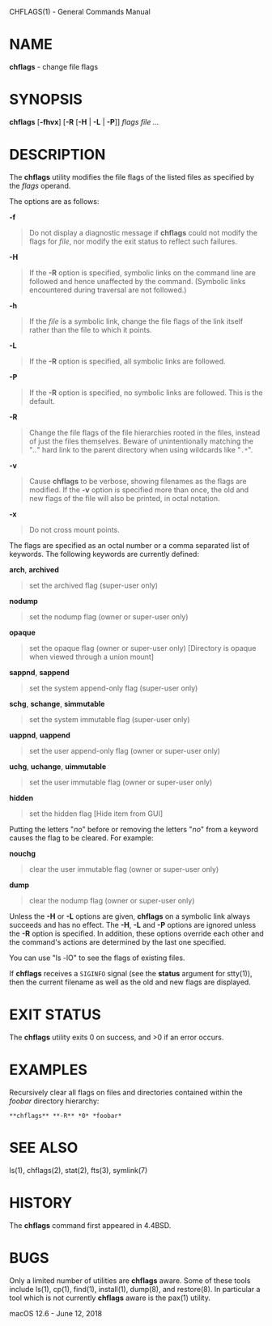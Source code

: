 CHFLAGS(1) - General Commands Manual

# NAME

**chflags** - change file flags

# SYNOPSIS

**chflags**
\[**-fhvx**]
\[**-R**
\[**-H**&nbsp;|&nbsp;**-L**&nbsp;|&nbsp;**-P**]]
*flags*
*file&nbsp;...*

# DESCRIPTION

The
**chflags**
utility modifies the file flags of the listed files
as specified by the
*flags*
operand.

The options are as follows:

**-f**

> Do not display a diagnostic message if
> **chflags**
> could not modify the flags for
> *file*,
> nor modify the exit status to reflect such failures.

**-H**

> If the
> **-R**
> option is specified, symbolic links on the command line are followed
> and hence unaffected by the command.
> (Symbolic links encountered during traversal are not followed.)

**-h**

> If the
> *file*
> is a symbolic link,
> change the file flags of the link itself rather than the file to which it points.

**-L**

> If the
> **-R**
> option is specified, all symbolic links are followed.

**-P**

> If the
> **-R**
> option is specified, no symbolic links are followed.
> This is the default.

**-R**

> Change the file flags of the file hierarchies rooted in the files,
> instead of just the files themselves.
> Beware of unintentionally matching the
> "*..*"
> hard link to the parent directory when using wildcards like
> "`.*`".

**-v**

> Cause
> **chflags**
> to be verbose, showing filenames as the flags are modified.
> If the
> **-v**
> option is specified more than once, the old and new flags of the file
> will also be printed, in octal notation.

**-x**

> Do not cross mount points.

The flags are specified as an octal number or a comma separated list
of keywords.
The following keywords are currently defined:

**arch**, **archived**

> set the archived flag (super-user only)

**nodump**

> set the nodump flag (owner or super-user only)

**opaque**

> set the opaque flag (owner or super-user only)
> \[Directory is opaque when viewed through a union mount]

**sappnd**, **sappend**

> set the system append-only flag (super-user only)

**schg**, **schange**, **simmutable**

> set the system immutable flag (super-user only)

**uappnd**, **uappend**

> set the user append-only flag (owner or super-user only)

**uchg**, **uchange**, **uimmutable**

> set the user immutable flag (owner or super-user only)

**hidden**

> set the hidden flag
> \[Hide item from GUI]

Putting the letters
"*no*"
before or removing the letters
"*no*"
from a keyword causes the flag to be cleared.
For example:

**nouchg**

> clear the user immutable flag (owner or super-user only)

**dump**

> clear the nodump flag (owner or super-user only)

Unless the
**-H**
or
**-L**
options are given,
**chflags**
on a symbolic link always succeeds and has no effect.
The
**-H**,
**-L**
and
**-P**
options are ignored unless the
**-R**
option is specified.
In addition, these options override each other and the
command's actions are determined by the last one specified.

You can use "ls -lO" to see the flags of existing files.

If
**chflags**
receives a
`SIGINFO`
signal (see the
**status**
argument for
stty(1)),
then the current filename as well as the old and new flags are displayed.

# EXIT STATUS

The **chflags** utility exits&#160;0 on success, and&#160;&gt;0 if an error occurs.

# EXAMPLES

Recursively clear all flags on files and directories contained within the
*foobar*
directory hierarchy:

	**chflags** **-R** *0* *foobar*

# SEE ALSO

ls(1),
chflags(2),
stat(2),
fts(3),
symlink(7)

# HISTORY

The
**chflags**
command first appeared in
4\.4BSD.

# BUGS

Only a limited number of utilities are
**chflags**
aware.
Some of these tools include
ls(1),
cp(1),
find(1),
install(1),
dump(8),
and
restore(8).
In particular a tool which is not currently
**chflags**
aware is the
pax(1)
utility.

macOS 12.6 - June 12, 2018
